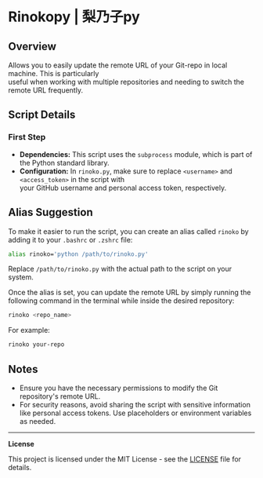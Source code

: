 # Rinokopy | 梨乃子py

## Overview

Allows you to easily update the remote URL of your Git-repo in local machine. This is particularly<br>
useful when working with multiple repositories and needing to switch the remote URL frequently.

## Script Details
### First Step

- **Dependencies:** This script uses the `subprocess` module, which is part of the Python standard library.
- **Configuration:** In `rinoko.py`, make sure to replace `<username>` and `<access_token>` in the script with<br>
your GitHub username and personal access token, respectively.

## Alias Suggestion

To make it easier to run the script, you can create an alias called `rinoko` by adding it to your `.bashrc` or `.zshrc` file:

```bash
alias rinoko='python /path/to/rinoko.py'
```

Replace `/path/to/rinoko.py` with the actual path to the script on your system.

Once the alias is set, you can update the remote URL by simply running the following command in the terminal while inside the desired repository:

```bash
rinoko <repo_name>
```

For example:

```bash
rinoko your-repo
```

## Notes

- Ensure you have the necessary permissions to modify the Git repository's remote URL.
- For security reasons, avoid sharing the script with sensitive information like personal access tokens. Use placeholders or environment variables as needed.

---
**License**

This project is licensed under the MIT License - see the [LICENSE](LICENSE) file for details.
